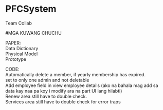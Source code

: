 # PFCSystem
Team Collab

#MGA KUWANG CHUCHU

PAPER: <br />
Data Dictionary <br />
Physical Model <br />
Prototype <br />



CODE: <br />
Automatically delete a member, if yearly membership has expired. <br/>
set to only one admin and not deletable <br/>
Add employee field in view employee details (ako na bahala mag add sa data kay naa pa koy i modify ara na part UI lang hilabti) <br/>
Renew area still have to double check. <br/>
Services area still have to double check for error traps <br/>
<br/>


